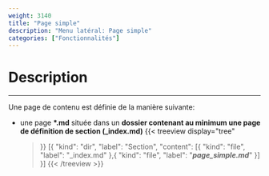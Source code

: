 ```yaml
---
weight: 3140
title: "Page simple"
description: "Menu latéral: Page simple"
categories: ["Fonctionnalités"]
---
```


# Description
---

Une page de contenu est définie de la manière suivante:
* une page **\*.md** située dans un **dossier contenant au minimum une page de définition de section (_index.md)**
    {{< treeview
        display="tree"
    >}}
        [{
            "kind": "dir",
            "label": "Section",
                "content": [{
                    "kind": "file",
                    "label": "_index.md"
                  },{
                    "kind": "file",
                    "label": "***page_simple.md***"
                  }]
        }]
    {{< /treeview >}}